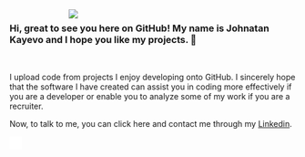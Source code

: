 <img src="https://lh3.googleusercontent.com/pw/AM-JKLUsZUIIYoDnTMRJbl2S3MsWc_Clb_eKrHjvsP0oHoWBgZ1PvZC5W3HcC90hlW1IjczF9RT0c7wkJdQFldRzzpBeEq79grtg2VX9VdvumwUTgvEh2IBO-uoe96JcbpsKLJiTc8RRma08Bl2V9D6dF1OGOQ=w749-h649-no?authuser=0" min-width="400px" max-width="400px" width="400px" align="right" >

### Hi, great to see you here on GitHub! My name is Johnatan Kayevo and I hope you like my projects. 👋
</br>

I upload code from projects I enjoy developing onto GitHub. I sincerely hope that the software I have created can assist you in coding more effectively if you are a developer or enable you to analyze some of my work if you are a recruiter.

Now, to talk to me, you can click here and contact me through my [Linkedin](https://www.linkedin.com/in/kayevo/).
</br>

<a href="https://www.linkedin.com/in/johnatan-kayevo-b744671a4/" target="_blank"><img align="left" alt="LinkedIn" width="22px" src="https://github.com/Aakarsh-B/trying-repos/blob/master/linkedin.svg"                                                                        
 /></a>

<!--
**Kayevo/Kayevo** is a ✨ _special_ ✨ repository because its `README.md` (this file) appears on your GitHub profile.

Here are some ideas to get you started:

- 🔭 I’m currently working on ...
- 🌱 I’m currently learning ...
- 👯 I’m looking to collaborate on ...
- 🤔 I’m looking for help with ...
- 💬 Ask me about ...
- 📫 How to reach me: ...
- 😄 Pronouns: ...
- ⚡ Fun fact: ...
-->
